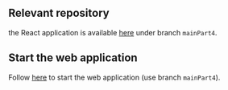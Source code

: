 ## Relevant repository
the React application is available [here](https://github.com/maayanzahavi/WebPart2-React.git) under branch `mainPart4`.

## Start the web application
Follow [here](./Nodejs.md) to start the web application (use branch `mainPart4`).

